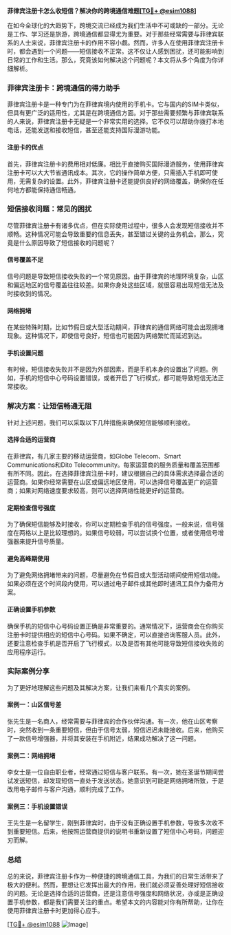 **菲律宾注册卡怎么收短信？解决你的跨境通信难题[[TG💪+ @esim1088](https://t.me/s/esim1088)]**

在如今全球化的大趋势下，跨境交流已经成为我们生活中不可或缺的一部分。无论是工作、学习还是旅游，跨境通信都显得尤为重要。对于那些经常需要与菲律宾联系的人士来说，菲律宾注册卡的作用不容小觑。然而，许多人在使用菲律宾注册卡时，都会遇到一个问题——短信接收不正常。这不仅让人感到困扰，还可能影响到日常的工作和生活。那么，究竟该如何解决这个问题呢？本文将从多个角度为你详细解析。

### 菲律宾注册卡：跨境通信的得力助手

菲律宾注册卡是一种专门为在菲律宾境内使用的手机卡。它与国内的SIM卡类似，但具有更广泛的适用性，尤其是在跨境通信方面。对于那些需要频繁与菲律宾联系的人来说，菲律宾注册卡无疑是一个非常实用的选择。它不仅可以帮助你拨打本地电话，还能发送和接收短信，甚至还能支持国际漫游功能。

#### 注册卡的优点

首先，菲律宾注册卡的费用相对低廉。相比于直接购买国际漫游服务，使用菲律宾注册卡可以大大节省通讯成本。其次，它的操作简单方便，只需插入手机即可使用，无需复杂的设置。此外，菲律宾注册卡还能提供良好的网络覆盖，确保你在任何地方都能保持通信畅通。

### 短信接收问题：常见的困扰

尽管菲律宾注册卡有诸多优点，但在实际使用过程中，很多人会发现短信接收并不顺畅。这种情况可能会导致重要的信息丢失，甚至错过关键的业务机会。那么，究竟是什么原因导致了短信接收的问题呢？

#### 信号覆盖不足

信号问题是导致短信接收失败的一个常见原因。由于菲律宾的地理环境复杂，山区和偏远地区的信号覆盖往往较差。如果你身处这些区域，就很容易出现短信无法及时接收到的情况。

#### 网络拥堵

在某些特殊时期，比如节假日或大型活动期间，菲律宾的通信网络可能会出现拥堵现象。这种情况下，即使信号良好，短信也可能因为网络繁忙而延迟到达。

#### 手机设置问题

有时候，短信接收失败并不是因为外部因素，而是手机本身的设置出了问题。例如，手机的短信中心号码设置错误，或者开启了飞行模式，都可能导致短信无法正常接收。

### 解决方案：让短信畅通无阻

针对上述问题，我们可以采取以下几种措施来确保短信能够顺利接收。

#### 选择合适的运营商

在菲律宾，有几家主要的移动运营商，如Globe Telecom、Smart Communications和Dito Telecommunity。每家运营商的服务质量和覆盖范围都有所不同。因此，在选择菲律宾注册卡时，建议根据自己的具体需求选择最合适的运营商。如果你经常需要在山区或偏远地区使用，可以选择信号覆盖更广的运营商；如果对网络速度要求较高，则可以选择网络性能更好的运营商。

#### 定期检查信号强度

为了确保短信能够及时接收，你可以定期检查手机的信号强度。一般来说，信号强度在两格以上是比较理想的。如果信号较弱，可以尝试换个位置，或者使用信号增强器来提升信号质量。

#### 避免高峰期使用

为了避免网络拥堵带来的问题，尽量避免在节假日或大型活动期间使用短信功能。如果必须在这个时间段内使用，可以通过电子邮件或其他即时通讯工具作为备用方案。

#### 正确设置手机参数

确保手机的短信中心号码设置正确是非常重要的。通常情况下，运营商会在你购买注册卡时提供相应的短信中心号码。如果不确定，可以直接咨询客服人员。此外，还要注意检查手机是否开启了飞行模式，以及是否有其他可能导致短信接收失败的应用程序运行。

### 实际案例分享

为了更好地理解这些问题及其解决方案，让我们来看几个真实的案例。

#### 案例一：山区信号差

张先生是一名商人，经常需要与菲律宾的合作伙伴沟通。有一次，他在山区考察时，突然收到一条重要短信，但由于信号太弱，短信迟迟未能接收。后来，他购买了一款信号增强器，并将其安装在手机附近，结果成功解决了这一问题。

#### 案例二：网络拥堵

李女士是一位自由职业者，经常通过短信与客户联系。有一次，她在圣诞节期间尝试发送短信，却发现短信一直处于发送状态。她意识到可能是网络拥堵所致，于是改用电子邮件与客户沟通，顺利完成了工作。

#### 案例三：手机设置错误

王先生是一名留学生，刚到菲律宾时，由于没有正确设置手机参数，导致多次收不到重要短信。后来，他按照运营商提供的说明书重新设置了短信中心号码，问题迎刃而解。

### 总结

总的来说，菲律宾注册卡作为一种便捷的跨境通信工具，为我们的日常生活带来了极大的便利。然而，要想让它发挥出最大的作用，我们就必须妥善处理好短信接收的问题。无论是选择合适的运营商，还是注意信号强度和网络状况，亦或是正确设置手机参数，都是我们需要关注的重点。希望本文的内容能对你有所帮助，让你在使用菲律宾注册卡时更加得心应手。

[[TG💪+ @esim1088](https://t.me/s/esim1088) ![Image](https://i.postimg.cc/4NQfJmqS/Snipaste-2025-05-13-00-14-12.png)]